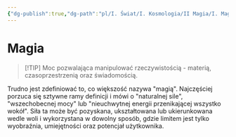 ```yaml
---
{"dg-publish":true,"dg-path":"pl/I. Świat/I. Kosmologia/II Magia/I. Magia.md","permalink":"/pl/i-swiat/i-kosmologia/ii-magia/i-magia/"}
---
```



# Magia
> [!TIP] Moc pozwalająca manipulować rzeczywistością - materią, czasoprzestrzenią oraz świadomością.

Trudno jest zdefiniować to, co większość nazywa "magią". Najczęściej porzuca się sztywne ramy definicji i mówi o "naturalnej sile", "wszechobecnej mocy" lub "nieuchwytnej energii przenikającej wszystko wokół". Siła ta może być pozyskana, ukształtowana lub ukierunkowana wedle woli i wykorzystana w dowolny sposób, gdzie limitem jest tylko wyobraźnia, umiejętności oraz potencjał użytkownika.